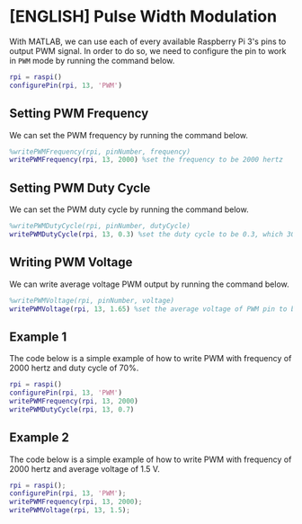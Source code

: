 # [ENGLISH] Pulse Width Modulation
With MATLAB, we can use each of every available Raspberry Pi 3's pins to output PWM signal. In order to do so, we need to configure the pin to work in ```PWM``` mode by running the command below.

```matlab
rpi = raspi()
configurePin(rpi, 13, 'PWM')
```

## Setting PWM Frequency
We can set the PWM frequency by running the command below.

```matlab
%writePWMFrequency(rpi, pinNumber, frequency)
writePWMFrequency(rpi, 13, 2000) %set the frequency to be 2000 hertz
```

## Setting PWM Duty Cycle
We can set the PWM duty cycle by running the command below.

```matlab
%writePWMDutyCycle(rpi, pinNumber, dutyCycle)
writePWMDutyCycle(rpi, 13, 0.3) %set the duty cycle to be 0.3, which 30% of the square wave is high and the other 70% is low
```

## Writing PWM Voltage
We can write average voltage PWM output by running the command below.

```matlab
%writePWMVoltage(rpi, pinNumber, voltage)
writePWMVoltage(rpi, 13, 1.65) %set the average voltage of PWM pin to be 1.65, which is 50% duty cycle (the range of average voltage is 0 - 3.3 V)
```

## Example 1
The code below is a simple example of how to write PWM with frequency of 2000 hertz and duty cycle of 70%.

```matlab
rpi = raspi()
configurePin(rpi, 13, 'PWM')
writePWMFrequency(rpi, 13, 2000)
writePWMDutyCycle(rpi, 13, 0.7)
```

## Example 2
The code below is a simple example of how to write PWM with frequency of 2000 hertz and average voltage of 1.5 V.

```matlab
rpi = raspi();
configurePin(rpi, 13, 'PWM');
writePWMFrequency(rpi, 13, 2000);
writePWMVoltage(rpi, 13, 1.5);
```

